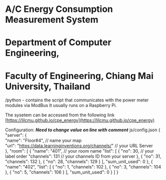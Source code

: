 # A/C Energy Consumption Measurement System 
# Department of Computer Engineering, 
# Faculty of Engineering, Chiang Mai University, Thailand

/python - 	contains the script that communicates with the power meter modules via ModBus
 			It usually runs on a Raspberry Pi. 

The sysetem can be accessed from the following link [https://lilcmu.github.io/cpe_energy](https://lilcmu.github.io/cpe_energy)

Configuration:  ***Need to change value on line with comment***
js/config.json
          {
            "server": {  
              "name": "Floor#4",      // name your map    
              "url": "https://data.learninginventions.org/channels/"   // your URL Server    
            },
            "room": [
              {
                "name": "401",    // your room name
                "list": [
                  {
                    "no": 30,             // your label order 
                    "channels": 131      // your channels ID from your server 
                  },
                  {
                    "no": 31,
                    "channels": 132
                  },
                  {
                    "no": 28,
                    "channels": 129
                  }
                ],
                "sum_unit_used": 0
              },
              {
                "name": "402",
                "list": [
                  {
                    "no": 1,
                    "channels": 102
                  },
                  {
                    "no": 3,
                    "channels": 104
                  },
                  {
                    "no": 5,
                    "channels": 106
                  }
                ],
                "sum_unit_used": 0
              }
            ]
          }
